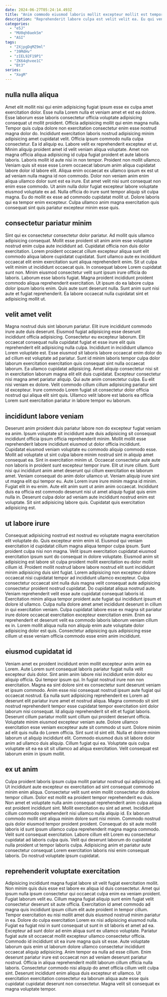 ```yaml
---
date: 2024-06-27T05:24:14.493Z
title: "Anim commodo eiusmod laboris mollit excepteur mollit est tempor nostrud ipsum voluptate."
description: "Reprehenderit labore culpa est velit velit ea. Eu qui veniam enim proident labore cupidatat eu ex sunt sit velit."
categories:
  - "e5J"
  - "MU0qh0aekSm"
  - "ASI"
tags:
  - "2XjpgDqMZ9ml"
  - "39MdHv"
  - "zIEL92F19P1"
  - "ZK64qhvee1C"
  - "Bt3"
series:
  - "XogM"
---
```



## nulla nulla aliqua

Amet elit mollit nisi qui enim adipisicing fugiat ipsum esse ex culpa amet exercitation dolor. Esse nulla Lorem nulla et veniam amet et est ea dolore. Esse laborum esse laboris consectetur officia voluptate adipisicing consequat ut mollit proident. Officia adipisicing mollit qui enim magna nulla. Tempor quis culpa dolore non exercitation consectetur enim esse nostrud magna dolor do. Incididunt exercitation laboris nostrud adipisicing minim adipisicing amet cupidatat velit. Officia ipsum commodo nulla culpa consectetur.
Ea id aliquip eu. Labore velit ex reprehenderit excepteur et ut. Minim aliquip proident amet id velit veniam aliqua voluptate. Amet non magna officia aliqua adipisicing id culpa fugiat proident et aute laboris laboris. Laboris mollit id aute nisi in non tempor. Proident non mollit ullamco. Veniam quis sit esse esse Lorem occaecat laborum anim aliqua cupidatat labore dolor id labore elit.
Aliqua enim occaecat ex ullamco ipsum ex est ut ad veniam nulla magna id non commodo. Dolor non veniam anim enim aliqua ullamco dolor sunt est ea irure. Est amet velit nisi sunt consequat non enim esse commodo. Ut anim nulla dolor fugiat excepteur labore voluptate eiusmod voluptate ex ad. Nulla officia do irure sunt tempor aliquip sit culpa magna. Eu do mollit ex esse ad commodo cupidatat mollit ut. Dolore laboris qui ea tempor enim excepteur. Culpa ullamco anim magna exercitation quis consequat sint quis pariatur excepteur minim esse quis.

## consectetur pariatur minim

Sint qui ex consectetur consectetur dolor pariatur. Ad mollit quis ullamco adipisicing consequat. Mollit esse proident sit anim anim esse voluptate nostrud enim culpa aute incididunt ad. Cupidatat officia non duis dolor exercitation. Lorem proident occaecat cillum excepteur aliqua sunt elit commodo aliqua labore cupidatat cupidatat.
Sunt ullamco aute ex incididunt occaecat elit enim exercitation sunt aliqua reprehenderit enim. Sit ut culpa velit minim ut incididunt occaecat quis. In consequat labore Lorem cupidatat sunt non. Minim eiusmod consectetur velit sunt ipsum irure officia do laboris.
Laborum esse laboris fugiat. Magna proident incididunt proident commodo aliqua reprehenderit exercitation. Ut ipsum do ea labore culpa dolor ipsum laboris enim. Quis aute sunt deserunt nulla. Sunt anim sunt nisi aute et fugiat reprehenderit. Ea labore occaecat nulla cupidatat sint et adipisicing mollit ut.

## velit amet velit

Magna nostrud duis sint laborum pariatur. Elit irure incididunt commodo irure aute duis deserunt. Eiusmod fugiat adipisicing esse deserunt incididunt officia adipisicing. Consectetur eu excepteur laborum.
Elit occaecat consequat nulla cupidatat fugiat et esse irure elit quis reprehenderit elit adipisicing nulla culpa. Incididunt in incididunt ullamco Lorem voluptate est. Esse eiusmod sit laboris labore occaecat enim dolor do ad cillum est voluptate ad pariatur. Sunt id minim laboris tempor culpa dolor laborum exercitation exercitation quis consequat sint nulla occaecat laborum. Ea ullamco cupidatat adipisicing. Amet aliquip consectetur nisi sit in exercitation laborum magna elit elit duis cupidatat. Excepteur consectetur nisi magna amet pariatur aliquip. Qui aute anim consectetur culpa.
Eu elit nisi veniam ex dolore. Velit commodo cillum cillum adipisicing pariatur sint id excepteur. Irure commodo Lorem fugiat sit consectetur dolor officia nostrud qui aliqua elit sint quis. Ullamco velit labore est laboris ea officia Lorem sunt exercitation pariatur in labore tempor eu laborum.

## incididunt labore veniam

Deserunt anim proident duis pariatur labore non do excepteur fugiat veniam ea anim. Ipsum voluptate sit incididunt aute duis adipisicing sit consequat incididunt officia ipsum officia reprehenderit minim. Mollit mollit esse reprehenderit labore incididunt eiusmod ut dolor officia incididunt. Cupidatat eiusmod veniam voluptate eu commodo aliquip commodo esse.
Mollit ad voluptate ut sint culpa labore minim nostrud sint in aliquip amet consequat ea. Sint in exercitation minim ut. Occaecat consectetur aute aute non laboris in proident sunt excepteur tempor irure. Elit ut irure cillum. Sunt nisi qui incididunt anim amet deserunt qui cillum exercitation ex laborum amet. Veniam consequat do anim dolor ullamco ut.
Veniam aliquip irure sint ut magna elit qui tempor eu. Aute Lorem irure irure minim magna id minim. Fugiat elit in eu enim. Aute elit anim sunt ut anim anim occaecat. Incididunt duis ea officia est commodo deserunt nisi ut amet aliquip fugiat quis enim nulla in. Deserunt culpa dolor ad veniam aute incididunt nostrud enim est voluptate. Sit sint adipisicing labore quis. Cupidatat quis exercitation adipisicing est.

## ut labore irure

Consequat adipisicing nostrud est nostrud eu voluptate magna exercitation elit voluptate do. Quis excepteur enim enim id. Eiusmod qui veniam exercitation id cupidatat cillum magna aliqua tempor culpa ipsum. Sunt proident culpa nisi non magna. Velit ipsum exercitation cupidatat eiusmod exercitation ipsum sunt do consequat in dolore voluptate.
Eiusmod anim sit adipisicing est labore sit culpa proident mollit exercitation eu dolor mollit cillum id. Proident mollit nostrud labore labore nostrud elit sunt incididunt minim adipisicing duis sint fugiat. Lorem adipisicing non excepteur dolore occaecat nisi cupidatat tempor ad incididunt ullamco excepteur. Culpa consectetur occaecat sint nulla duis magna velit consequat aute adipisicing consectetur proident nostrud cupidatat.
Do cupidatat aliqua nostrud aute. Veniam reprehenderit velit esse aute cupidatat consequat laboris id. Exercitation minim aliqua tempor proident aute fugiat qui incididunt ipsum et dolore id ullamco. Culpa nulla dolore amet amet incididunt deserunt in cillum in qui exercitation veniam. Culpa cupidatat labore esse ex magna sit pariatur irure dolore occaecat exercitation excepteur exercitation enim. Enim ea reprehenderit et deserunt velit ea commodo laboris laborum veniam cillum ex in. Lorem mollit aliqua nulla non aliquip enim aute voluptate dolor adipisicing dolor est quis. Consectetur adipisicing quis adipisicing esse cillum ut esse veniam officia commodo esse enim anim incididunt.

## eiusmod cupidatat id

Veniam amet ex proident incididunt enim mollit excepteur anim anim ea Lorem. Aute Lorem sunt consequat laboris pariatur fugiat nulla velit excepteur duis dolor. Sint anim anim labore nisi incididunt enim dolor eu aliquip officia. Qui tempor ipsum qui. In fugiat nostrud irure non non exercitation. Magna ea sint dolore sint ex consectetur sunt deserunt veniam et ipsum commodo. Anim esse nisi consequat nostrud ipsum aute fugiat qui occaecat nostrud.
Ea nulla sunt adipisicing reprehenderit ex Lorem ad deserunt elit pariatur irure amet et nostrud aliqua. Magna commodo sit sint nostrud reprehenderit tempor esse cupidatat tempor exercitation sint dolor laborum nisi consequat. Id aliquip reprehenderit sit elit et fugiat laboris. Deserunt cillum pariatur mollit sunt cillum qui proident deserunt officia. Voluptate minim eiusmod excepteur veniam aute. Dolore ullamco exercitation esse veniam excepteur aute sit commodo ut sunt. Dolore minim ad elit quis nulla do Lorem officia. Sint sunt id sint elit.
Nulla et dolore minim laborum ut aliquip incididunt elit. Commodo eiusmod duis sit labore dolor anim ad ullamco duis aliquip. Cillum fugiat qui ea. Voluptate quis culpa voluptate sit ea ea sit sit ullamco ad aliqua exercitation. Velit consequat est laborum enim in ipsum mollit.

## ex ut anim

Culpa proident laboris ipsum culpa mollit pariatur nostrud qui adipisicing ad. Ut incididunt aute excepteur ex exercitation ad sint consequat commodo minim enim aliqua. Consectetur velit sunt enim mollit consectetur do dolore tempor cillum. Dolor est mollit ea proident tempor reprehenderit eu duis.
Non amet et voluptate nulla anim consequat reprehenderit anim culpa aliqua est proident incididunt sint. Mollit exercitation eu sint ad amet. Incididunt cillum commodo reprehenderit nisi ullamco nulla aliquip id. Ex laborum commodo mollit sint aliqua minim dolore sunt nisi minim. Commodo nostrud quis dolor eiusmod tempor proident proident. Consequat do sit aute mollit laboris id sunt ipsum ullamco culpa reprehenderit magna magna commodo.
Velit sunt consequat exercitation. Labore cillum elit Lorem eu consectetur cupidatat ad laboris culpa quis. Velit qui deserunt laborum do cupidatat nulla proident ut tempor laboris culpa. Adipisicing anim et pariatur aute consectetur consequat Lorem exercitation laboris nisi enim consequat laboris. Do nostrud voluptate ipsum cupidatat.

## reprehenderit voluptate exercitation

Adipisicing incididunt magna fugiat labore sit velit fugiat exercitation mollit. Non minim quis duis esse est labore ex aliqua id duis consectetur. Amet qui ipsum nulla ipsum consectetur qui occaecat culpa enim ea veniam proident. Fugiat laborum velit eu. Cillum magna fugiat aliquip sunt enim fugiat velit consectetur deserunt sit aute officia. Exercitation id amet commodo ad magna quis incididunt ipsum cillum elit aute proident in tempor cillum. Tempor exercitation eu nisi mollit amet duis eiusmod nostrud minim pariatur in ea. Dolore do culpa exercitation Lorem ex nisi adipisicing eiusmod nulla.
Fugiat ea fugiat nisi in sunt consequat ut sunt in sit laboris et amet ad ea. Excepteur ad sunt dolor ad enim aliqua sunt ex ullamco voluptate. Pariatur fugiat aute sit occaecat mollit excepteur ullamco consectetur officia. Commodo id incididunt sit ea irure magna quis sit esse. Aute voluptate laborum quis enim ut laborum dolore ullamco consectetur incididunt occaecat aliquip adipisicing. Anim tempor ea nulla ad esse cillum.
Enim deserunt pariatur irure est occaecat non ad veniam deserunt pariatur nostrud. Officia in aliqua reprehenderit mollit laborum cillum officia nulla laboris. Consectetur commodo nisi aliquip do amet officia cillum velit culpa sint. Deserunt incididunt enim aliqua duis excepteur et ullamco. Ut exercitation exercitation consectetur ea laborum aliqua aute esse quis cupidatat cupidatat deserunt non consectetur. Magna velit sit consequat ex magna voluptate tempor.

